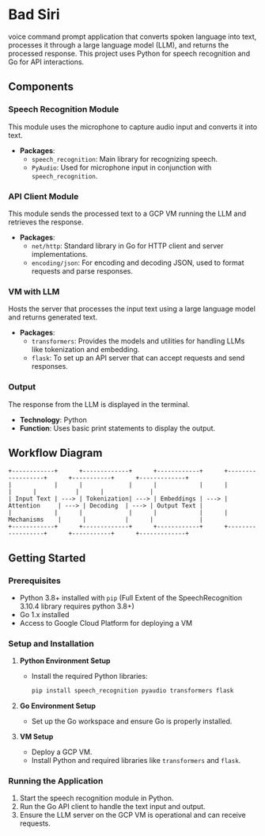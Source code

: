 # Bad Siri

voice command prompt application that converts spoken language into text, processes it through a large language model (LLM), and returns the processed response. This project uses Python for speech recognition and Go for API interactions.

## Components

### Speech Recognition Module
This module uses the microphone to capture audio input and converts it into text.
- **Packages**:
    - `speech_recognition`: Main library for recognizing speech.
    - `PyAudio`: Used for microphone input in conjunction with `speech_recognition`.

### API Client Module
This module sends the processed text to a GCP VM running the LLM and retrieves the response.
- **Packages**:
    - `net/http`: Standard library in Go for HTTP client and server implementations.
    - `encoding/json`: For encoding and decoding JSON, used to format requests and parse responses.

### VM with LLM
Hosts the server that processes the input text using a large language model and returns generated text.
- **Packages**:
    - `transformers`: Provides the models and utilities for handling LLMs like tokenization and embedding.
    - `flask`: To set up an API server that can accept requests and send responses.

### Output
The response from the LLM is displayed in the terminal.
- **Technology**: Python
- **Function**: Uses basic print statements to display the output.

## Workflow Diagram

```plaintext
+------------+      +-------------+      +------------+      +------------------+      +-----------+      +-------------+
|            |      |             |      |            |      |                  |      |           |      |             |
| Input Text | ---> | Tokenization| ---> | Embeddings | ---> |    Attention     | ---> | Decoding  | ---> | Output Text |
|            |      |             |      |            |      |    Mechanisms    |      |           |      |             |
+------------+      +-------------+      +------------+      +------------------+      +-----------+      +-------------+
```

## Getting Started

### Prerequisites
- Python 3.8+ installed with `pip` (Full Extent of the SpeechRecognition 3.10.4 library requires python 3.8+)
- Go 1.x installed
- Access to Google Cloud Platform for deploying a VM

### Setup and Installation
1. **Python Environment Setup**
    - Install the required Python libraries:
      ```bash
      pip install speech_recognition pyaudio transformers flask
      ```
2. **Go Environment Setup**
    - Set up the Go workspace and ensure Go is properly installed.

3. **VM Setup**
    - Deploy a GCP VM.
    - Install Python and required libraries like `transformers` and `flask`.

### Running the Application
1. Start the speech recognition module in Python.
2. Run the Go API client to handle the text input and output.
3. Ensure the LLM server on the GCP VM is operational and can receive requests.
